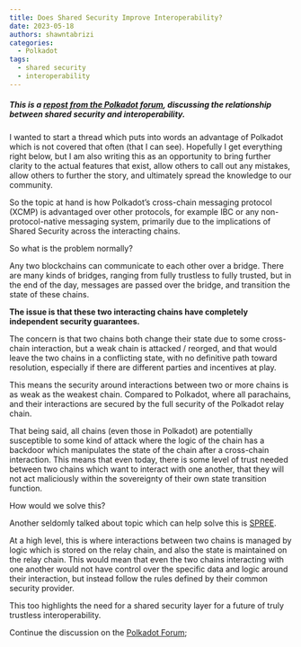```yaml
---
title: Does Shared Security Improve Interoperability?
date: 2023-05-18
authors: shawntabrizi
categories:
  - Polkadot
tags:
  - shared security
  - interoperability
---
```


##### This is a [repost from the Polkadot forum](https://forum.polkadot.network/t/does-shared-security-improve-interoperability/2895), discussing the relationship between shared security and interoperability.

I wanted to start a thread which puts into words an advantage of Polkadot which is not covered that often (that I can see). Hopefully I get everything right below, but I am also writing this as an opportunity to bring further clarity to the actual features that exist, allow others to call out any mistakes, allow others to further the story, and ultimately spread the knowledge to our community.

So the topic at hand is how Polkadot’s cross-chain messaging protocol (XCMP) is advantaged over other protocols, for example IBC or any non-protocol-native messaging system, primarily due to the implications of Shared Security across the interacting chains.

So what is the problem normally?

Any two blockchains can communicate to each other over a bridge. There are many kinds of bridges, ranging from fully trustless to fully trusted, but in the end of the day, messages are passed over the bridge, and transition the state of these chains.

**The issue is that these two interacting chains have completely independent security guarantees.**

The concern is that two chains both change their state due to some cross-chain interaction, but a weak chain is attacked / reorged, and that would leave the two chains in a conflicting state, with no definitive path toward resolution, especially if there are different parties and incentives at play.

This means the security around interactions between two or more chains is as weak as the weakest chain. Compared to Polkadot, where all parachains, and their interactions are secured by the full security of the Polkadot relay chain.

That being said, all chains (even those in Polkadot) are potentially susceptible to some kind of attack where the logic of the chain has a backdoor which manipulates the state of the chain after a cross-chain interaction. This means that even today, there is some level of trust needed between two chains which want to interact with one another, that they will not act maliciously within the sovereignty of their own state transition function.

How would we solve this?

Another seldomly talked about topic which can help solve this is [SPREE](https://wiki.polkadot.network/docs/learn-spree).

At a high level, this is where interactions between two chains is managed by logic which is stored on the relay chain, and also the state is maintained on the relay chain. This would mean that even the two chains interacting with one another would not have control over the specific data and logic around their interaction, but instead follow the rules defined by their common security provider.

This too highlights the need for a shared security layer for a future of truly trustless interoperability.

Continue the discussion on the [Polkadot Forum](https://forum.polkadot.network/t/does-shared-security-improve-interoperability/2895);
